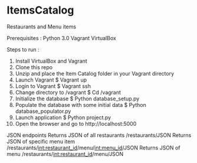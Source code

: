 # ItemsCatalog
Restaurants and Menu items


Prerequisites :
Python 3.0
Vagrant
VirtualBox


Steps to run :

1) Install VirtualBox and Vagrant
2) Clone this repo
3) Unzip and place the Item Catalog folder in your Vagrant directory
4) Launch Vagrant
    $ Vagrant up 
5) Login to Vagrant
    $ Vagrant ssh
6) Change directory to /vagrant
    $ Cd /vagrant
7) Initialize the database
    $ Python database_setup.py
8) Populate the database with some initial data
    $ Python database_populator.py
9) Launch application
    $ Python project.py
10) Open the browser and go to http://localhost:5000


JSON endpoints
Returns JSON of all restaurants
    /restaurants/JSON
Returns JSON of specific menu item
    /restaurants/<int:restaurant_id>/menu/<int:menu_id>/JSON
Returns JSON of menu
    /restaurants/<int:restaurant_id>/menu/JSON
